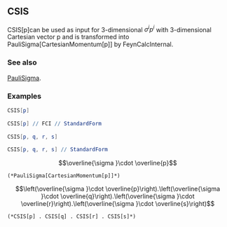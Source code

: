 ## CSIS

CSIS[p]can be used as input for 3-dimensional $\sigma ^ip^i$ with 3-dimensional Cartesian vector p and is transformed into PauliSigma[CartesianMomentum[p]] by FeynCalcInternal.

### See also

[PauliSigma](PauliSigma).

### Examples

```mathematica
CSIS[p] 
 
CSIS[p] // FCI // StandardForm 
 
CSIS[p, q, r, s] 
 
CSIS[p, q, r, s] // StandardForm
```

$$\overline{\sigma }\cdot \overline{p}$$

```
(*PauliSigma[CartesianMomentum[p]]*)
```

$$\left(\overline{\sigma }\cdot \overline{p}\right).\left(\overline{\sigma }\cdot \overline{q}\right).\left(\overline{\sigma }\cdot \overline{r}\right).\left(\overline{\sigma }\cdot \overline{s}\right)$$

```
(*CSIS[p] . CSIS[q] . CSIS[r] . CSIS[s]*)
```